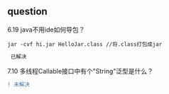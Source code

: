 ## question
6.19  java不用ide如何导包？ 
```
jar -cvf hi.jar HelloJar.class //将.class打包成jar
```
```diff
 已解决
```

7.10 多线程Callable<String>接口中有个"String"泛型是什么？
```diff
! 未解决
```
